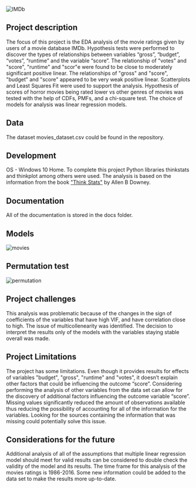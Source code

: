 ![IMDb](https://github.com/natacasey/IMDb_Movie_Rating_Analysis_with_Python/blob/master/_assets/movies_pic.jpg)

## Project description
The focus of this project is the EDA analysis of the movie ratings given by users of a movie database IMDb. 
Hypothesis tests were performed to discover the types of relationships between variables “gross”, “budget”, “votes”, “runtime” and the variable “score”. 
The relationship of "votes" and "score", "runtime" and "scor"e were found to be close to moderately significant positive linear.
The relationships of "gross" and "score", "budget" and "score" appeared to be very weak positive linear. Scatterplots and Least Squares Fit were used to support the analysis. 
Hypothesis of scores of horror movies being rated lower vs other genres of movies was tested with the help of CDFs, PMFs, and a chi-square test. 
The choice of models for analysis was linear regression models. 

## Data
The dataset movies_dataset.csv could be found in the repository. 

## Development

OS - Windows 10 Home. 
To complete this project Python libraries thinkstats and thinkplot among others were used. The analysis is based on the information from the book  ["Think Stats"](https://github.com/AllenDowney/ThinkStats2) by Allen B Downey.

## Documentation

All of the documentation is stored in the docs folder. 

## Models 

![movies](https://github.com/natacasey/IMDb_Movie_Rating_Analysis/blob/master/_assets/models.PNG)


## Permutation test

![permutation](https://github.com/natacasey/IMDb_Movie_Rating_Analysis/blob/master/_assets/permutation_test.PNG)


## Project challenges

This analysis was problematic because of the changes in the sign of coefficients of the variables that have high VIF, and have correlation close to high. 
The issue of multicollenearity was identified.
The decision to interpret the results only of the models with the variables staying stable overall was made.

## Project Limitations

The project has some limitations. Even though it provides results for effects of variables "budget", "gross", "runtime" and "votes", it doesn’t explain other factors that could be influencing the outcome “score”. 
Considering performing the analysis of other variables from the data set can allow for the discovery of additional factors influencing the outcome variable “score”.
Missing values significantly reduced the amount of observations available thus reducing the possibility of accounting for all of the information for the variables.
Looking for the sources containing the information that was missing could potentially solve this issue. 

## Considerations for the future

Additional analysis of all of the assumptions that multiple linear regression model should meet for valid results can be considered to double check the validity of the model and its results. 
The time frame for this analysis of the movies ratings is 1986-2016. Some new information could be added to the data set to make the results more up-to-date. 
